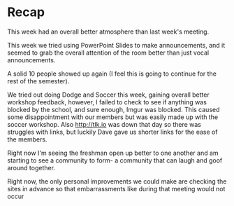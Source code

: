 # Recap

This week had an overall better atmosphere than last week's meeting.

This week we tried using PowerPoint Slides to make announcements, and
it seemed to grab the overall attention of the room better than just
vocal announcements.

A solid 10 people showed up again (I feel this is going to continue for
the rest of the semester).

We tried out doing Dodge and Soccer this week, gaining overall better
workshop feedback, however, I failed to check to see if anything was
blocked by the school, and sure enough, Imgur was blocked. This
caused some disappointment with our members but was easily made up with
the soccer workshop. Also http://tlk.io was down that day so there was struggles
with links, but luckily Dave gave us shorter links for the ease of the members.

Right now I'm seeing the freshman open up better to one another and am starting
to see a community to form- a community that can laugh and goof around together.

Right now, the only personal improvements we could make are checking the sites
in advance so that embarrassments like during that meeting would not occur
